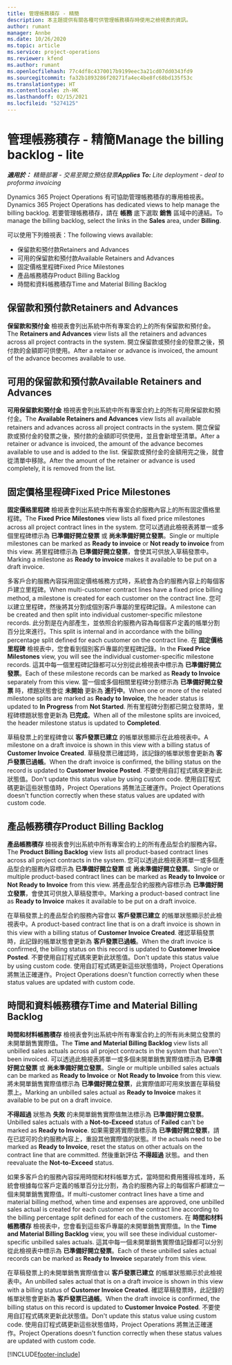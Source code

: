 ```yaml
---
title: 管理帳務積存 - 精簡
description: 本主題提供有關各種可供管理帳務積存時使用之檢視表的資訊。
author: rumant
manager: Annbe
ms.date: 10/26/2020
ms.topic: article
ms.service: project-operations
ms.reviewer: kfend
ms.author: rumant
ms.openlocfilehash: 77c4df8c4370017b9199eec3a21cd07dd0343fd9
ms.sourcegitcommit: fa32b1893286f20271fa4ec4be8fc68bd135f53c
ms.translationtype: HT
ms.contentlocale: zh-HK
ms.lasthandoff: 02/15/2021
ms.locfileid: "5274125"
---
```

# <a name="manage-the-billing-backlog---lite"></a><span data-ttu-id="093de-103">管理帳務積存 - 精簡</span><span class="sxs-lookup"><span data-stu-id="093de-103">Manage the billing backlog - lite</span></span>

<span data-ttu-id="093de-104">_**適用於：** 精簡部署 - 交易至開立預估發票_</span><span class="sxs-lookup"><span data-stu-id="093de-104">_**Applies To:** Lite deployment - deal to proforma invoicing_</span></span>

<span data-ttu-id="093de-105">Dynamics 365 Project Operations 有可協助管理帳務積存的專用檢視表。</span><span class="sxs-lookup"><span data-stu-id="093de-105">Dynamics 365 Project Operations has dedicated views to help manage the billing backlog.</span></span> <span data-ttu-id="093de-106">若要管理帳務積存，請在 **帳務** 底下選取 **銷售** 區域中的連結。</span><span class="sxs-lookup"><span data-stu-id="093de-106">To manage the billing backlog, select the links in the **Sales** area, under **Billing**.</span></span> 

<span data-ttu-id="093de-107">可以使用下列檢視表：</span><span class="sxs-lookup"><span data-stu-id="093de-107">The following views available:</span></span>

- <span data-ttu-id="093de-108">保留款和預付款</span><span class="sxs-lookup"><span data-stu-id="093de-108">Retainers and Advances</span></span>
- <span data-ttu-id="093de-109">可用的保留款和預付款</span><span class="sxs-lookup"><span data-stu-id="093de-109">Available Retainers and Advances</span></span>
- <span data-ttu-id="093de-110">固定價格里程碑</span><span class="sxs-lookup"><span data-stu-id="093de-110">Fixed Price Milestones</span></span>
- <span data-ttu-id="093de-111">產品帳務積存</span><span class="sxs-lookup"><span data-stu-id="093de-111">Product Billing Backlog</span></span>
- <span data-ttu-id="093de-112">時間和資料帳務積存</span><span class="sxs-lookup"><span data-stu-id="093de-112">Time and Material Billing Backlog</span></span>

## <a name="retainers-and-advances"></a><span data-ttu-id="093de-113">保留款和預付款</span><span class="sxs-lookup"><span data-stu-id="093de-113">Retainers and Advances</span></span>

<span data-ttu-id="093de-114">**保留款和預付金** 檢視表會列出系統中所有專案合約上的所有保留款和預付金。</span><span class="sxs-lookup"><span data-stu-id="093de-114">The **Retainers and Advances** view lists all the retainers and advances across all project contracts in the system.</span></span> <span data-ttu-id="093de-115">開立保留款或預付金的發票之後，預付款的金額即可供使用。</span><span class="sxs-lookup"><span data-stu-id="093de-115">After a retainer or advance is invoiced, the amount of the advance becomes available to use.</span></span>

## <a name="available-retainers-and-advances"></a><span data-ttu-id="093de-116">可用的保留款和預付款</span><span class="sxs-lookup"><span data-stu-id="093de-116">Available Retainers and Advances</span></span>

<span data-ttu-id="093de-117">**可用保留款和預付金** 檢視表會列出系統中所有專案合約上的所有可用保留款和預付金。</span><span class="sxs-lookup"><span data-stu-id="093de-117">The **Available Retainers and Advances** view lists all available retainers and advances across all project contracts in the system.</span></span> <span data-ttu-id="093de-118">開立保留款或預付金的發票之後，預付款的金額即可供使用，並且會新增至清單。</span><span class="sxs-lookup"><span data-stu-id="093de-118">After a retainer or advance is invoiced, the amount of the advance becomes available to use and is added to the list.</span></span> <span data-ttu-id="093de-119">保留款或預付金的金額用完之後，就會從清單中移除。</span><span class="sxs-lookup"><span data-stu-id="093de-119">After the amount of the retainer or advance is used completely, it is removed from the list.</span></span>

## <a name="fixed-price-milestones"></a><span data-ttu-id="093de-120">固定價格里程碑</span><span class="sxs-lookup"><span data-stu-id="093de-120">Fixed Price Milestones</span></span>

<span data-ttu-id="093de-121">**固定價格里程碑** 檢視表會列出系統中所有專案合約服務內容上的所有固定價格里程碑。</span><span class="sxs-lookup"><span data-stu-id="093de-121">The **Fixed Price Milestones** view lists all fixed price milestones across all project contract lines in the system.</span></span> <span data-ttu-id="093de-122">您可以透過此檢視表將單一或多個里程碑標示為 **已準備好開立發票** 或 **尚未準備好開立發票**。</span><span class="sxs-lookup"><span data-stu-id="093de-122">Single or multiple milestones can be marked as **Ready to invoice** or **Not ready to invoice** from this view.</span></span> <span data-ttu-id="093de-123">將里程碑標示為 **已準備好開立發票**，會使其可供放入草稿發票中。</span><span class="sxs-lookup"><span data-stu-id="093de-123">Marking a milestone as **Ready to invoice** makes it available to be put on a draft invoice.</span></span>

<span data-ttu-id="093de-124">多客戶合約服務內容採用固定價格帳務方式時，系統會為合約服務內容上的每個客戶建立里程碑。</span><span class="sxs-lookup"><span data-stu-id="093de-124">When multi-customer contract lines have a fixed price billing method, a milestone is created for each customer on the contract line.</span></span> <span data-ttu-id="093de-125">您可以建立里程碑，然後將其分割成個別客戶專屬的里程碑記錄。</span><span class="sxs-lookup"><span data-stu-id="093de-125">A milestone can be created and then split into individual customer-specific milestone records.</span></span> <span data-ttu-id="093de-126">此分割是在內部產生，並依照合約服務內容為每個客戶定義的帳單分割百分比來進行。</span><span class="sxs-lookup"><span data-stu-id="093de-126">This split is internal and in accordance with the billing percentage split defined for each customer on the contract line.</span></span> <span data-ttu-id="093de-127">在 **固定價格里程碑** 檢視表中，您會看到個別客戶專屬的里程碑記錄。</span><span class="sxs-lookup"><span data-stu-id="093de-127">In the **Fixed Price Milestones** view, you will see the individual customer-specific milestone records.</span></span> <span data-ttu-id="093de-128">這其中每一個里程碑記錄都可以分別從此檢視表中標示為 **已準備好開立發票**。</span><span class="sxs-lookup"><span data-stu-id="093de-128">Each of these milestone records can be marked as **Ready to Invoice** separately from this view.</span></span> <span data-ttu-id="093de-129">當一個或多個相關里程碑分割標示為 **已準備好開立發票** 時，標題狀態會從 **未開始** 更新為 **進行中**。</span><span class="sxs-lookup"><span data-stu-id="093de-129">When one or more of the related milestone splits are marked as **Ready to Invoice**, the header status is updated to **In Progress** from **Not Started**.</span></span> <span data-ttu-id="093de-130">所有里程碑分割都已開立發票時，里程碑標題狀態會更新為 **已完成**。</span><span class="sxs-lookup"><span data-stu-id="093de-130">When all of the milestone splits are invoiced, the header milestone status is updated to **Completed**.</span></span>

<span data-ttu-id="093de-131">草稿發票上的里程碑會以 **客戶發票已建立** 的帳單狀態顯示在此檢視表中。</span><span class="sxs-lookup"><span data-stu-id="093de-131">A milestone on a draft invoice is shown in this view with a billing status of **Customer Invoice Created**.</span></span> <span data-ttu-id="093de-132">草稿發票已確認時，該記錄的帳單狀態會更新為 **客戶發票已過帳**。</span><span class="sxs-lookup"><span data-stu-id="093de-132">When the draft invoice is confirmed, the billing status on the record is updated to **Customer Invoice Posted**.</span></span> <span data-ttu-id="093de-133">不要使用自訂程式碼來更新此狀態值。</span><span class="sxs-lookup"><span data-stu-id="093de-133">Don't update this status value by using custom code.</span></span> <span data-ttu-id="093de-134">使用自訂程式碼更新這些狀態值時，Project Operations 將無法正確運作。</span><span class="sxs-lookup"><span data-stu-id="093de-134">Project Operations doesn't function correctly when these status values are updated with custom code.</span></span>

## <a name="product-billing-backlog"></a><span data-ttu-id="093de-135">產品帳務積存</span><span class="sxs-lookup"><span data-stu-id="093de-135">Product Billing Backlog</span></span>

<span data-ttu-id="093de-136">**產品帳務積存** 檢視表會列出系統中所有專案合約上的所有產品型合約服務內容。</span><span class="sxs-lookup"><span data-stu-id="093de-136">The **Product Billing Backlog** view lists all product-based contract lines across all project contracts in the system.</span></span> <span data-ttu-id="093de-137">您可以透過此檢視表將單一或多個產品型合約服務內容標示為 **已準備好開立發票** 或 **尚未準備好開立發票**。</span><span class="sxs-lookup"><span data-stu-id="093de-137">Single or multiple product-based contract lines can be marked as **Ready to Invoice** or **Not Ready to Invoice** from this view.</span></span> <span data-ttu-id="093de-138">將產品型合約服務內容標示為 **已準備好開立發票**，會使其可供放入草稿發票中。</span><span class="sxs-lookup"><span data-stu-id="093de-138">Marking a product-based contract line as **Ready to Invoice** makes it available to be put on a draft invoice.</span></span>

<span data-ttu-id="093de-139">在草稿發票上的產品型合約服務內容會以 **客戶發票已建立** 的帳單狀態顯示於此檢視表中。</span><span class="sxs-lookup"><span data-stu-id="093de-139">A product-based contract line that is on a draft invoice is shown in this view with a billing status of **Customer Invoice Created**.</span></span> <span data-ttu-id="093de-140">確認草稿發票時，此記錄的帳單狀態會更新為 **客戶發票已過帳**。</span><span class="sxs-lookup"><span data-stu-id="093de-140">When the draft invoice is confirmed, the billing status on this record is updated to **Customer Invoice Posted**.</span></span> <span data-ttu-id="093de-141">不要使用自訂程式碼來更新此狀態值。</span><span class="sxs-lookup"><span data-stu-id="093de-141">Don't update this status value by using custom code.</span></span> <span data-ttu-id="093de-142">使用自訂程式碼更新這些狀態值時，Project Operations 將無法正確運作。</span><span class="sxs-lookup"><span data-stu-id="093de-142">Project Operations doesn't function correctly when these status values are updated with custom code.</span></span>

## <a name="time-and-material-billing-backlog"></a><span data-ttu-id="093de-143">時間和資料帳務積存</span><span class="sxs-lookup"><span data-stu-id="093de-143">Time and Material Billing Backlog</span></span>

<span data-ttu-id="093de-144">**時間和材料帳務積存** 檢視表會列出系統中所有專案合約上的所有尚未開立發票的未開單銷售實際值。</span><span class="sxs-lookup"><span data-stu-id="093de-144">The **Time and Material Billing Backlog** view lists all unbilled sales actuals across all project contracts in the system that haven't been invoiced.</span></span> <span data-ttu-id="093de-145">可以透過此檢視表將單一或多個未開單銷售實際值標示為 **已準備好開立發票** 或 **尚未準備好開立發票**。</span><span class="sxs-lookup"><span data-stu-id="093de-145">Single or multiple unbilled sales actuals can be marked as **Ready to Invoice** or **Not Ready to Invoice** from this view.</span></span> <span data-ttu-id="093de-146">將未開單銷售實際值標示為 **已準備好開立發票**，此實際值即可用來放置在草稿發票上。</span><span class="sxs-lookup"><span data-stu-id="093de-146">Marking an unbilled sales actual as **Ready to Invoice** makes it available to be put on a draft invoice.</span></span>

<span data-ttu-id="093de-147">**不得超過** 狀態為 **失敗** 的未開單銷售實際值無法標示為 **已準備好開立發票**。</span><span class="sxs-lookup"><span data-stu-id="093de-147">Unbilled sales actuals with a **Not-to-Exceed** status of **Failed** can't be marked as **Ready to Invoice**.</span></span> <span data-ttu-id="093de-148">如果需要將實際值標示為 **已準備好開立發票**，請在已認可的合約服務內容上，重設其他實際值的狀態。</span><span class="sxs-lookup"><span data-stu-id="093de-148">If the actuals need to be marked as **Ready to Invoice**, reset the status on other actuals on the contract line that are committed.</span></span> <span data-ttu-id="093de-149">然後重新評估 **不得超過** 狀態。</span><span class="sxs-lookup"><span data-stu-id="093de-149">and then reevaluate the **Not-to-Exceed** status.</span></span>

<span data-ttu-id="093de-150">如果多客戶合約服務內容採用時間和材料帳單方式，當時間和費用獲得核准時，系統會根據每位客戶定義的帳單百分比分割，為合約服務內容上的每個客戶都建立一個未開單銷售實際值。</span><span class="sxs-lookup"><span data-stu-id="093de-150">If multi-customer contract lines have a time and material billing method, when time and expenses are approved, one unbilled sales actual is created for each customer on the contract line according to the billing percentage split defined for each of the customers.</span></span> <span data-ttu-id="093de-151">在 **時間和材料帳務積存** 檢視表中，您會看到這些客戶專屬的未開單銷售實際值。</span><span class="sxs-lookup"><span data-stu-id="093de-151">In the **Time and Material Billing Backlog** view, you will see these individual customer-specific unbilled sales actuals.</span></span> <span data-ttu-id="093de-152">這其中每一個未開單銷售實際值記錄都可以分別從此檢視表中標示為 **已準備好開立發票**。</span><span class="sxs-lookup"><span data-stu-id="093de-152">Each of these unbilled sales actual records can be marked as **Ready to Invoice** separately from this view.</span></span>

<span data-ttu-id="093de-153">在草稿發票上的未開單銷售實際值會以 **客戶發票已建立** 的帳單狀態顯示於此檢視表中。</span><span class="sxs-lookup"><span data-stu-id="093de-153">An unbilled sales actual that is on a draft invoice is shown in this view with a billing status of **Customer Invoice Created**.</span></span> <span data-ttu-id="093de-154">確認草稿發票時，此記錄的帳單狀態會更新為 **客戶發票已過帳**。</span><span class="sxs-lookup"><span data-stu-id="093de-154">When the draft invoice is confirmed, the billing status on this record is updated to **Customer Invoice Posted**.</span></span> <span data-ttu-id="093de-155">不要使用自訂程式碼來更新此狀態值。</span><span class="sxs-lookup"><span data-stu-id="093de-155">Don't update this status value using custom code.</span></span> <span data-ttu-id="093de-156">使用自訂程式碼更新這些狀態值時，Project Operations 將無法正確運作。</span><span class="sxs-lookup"><span data-stu-id="093de-156">Project Operations doesn't function correctly when these status values are updated with custom code.</span></span>


[!INCLUDE[footer-include](../../includes/footer-banner.md)]